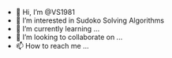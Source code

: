 - 👋 Hi, I’m @VS1981
- 👀 I’m interested in Sudoko Solving Algorithms
- 🌱 I’m currently learning ...
- 💞️ I’m looking to collaborate on ...
- 📫 How to reach me ...

<!---
VS1981/VS1981 is a ✨ special ✨ repository because its `README.md` (this file) appears on your GitHub profile.
You can click the Preview link to take a look at your changes.
--->

